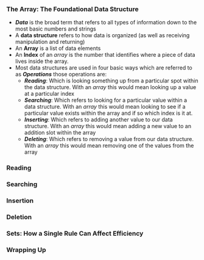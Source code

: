 ### The Array: The Foundational Data Structure
- ***Data*** is the broad term that refers to all types of information down to the most basic numbers and strings
- A **data structure** refers to how data is organized (as well as receiving manipulation and returning)
- An **Array** is a list of data elements
- An **Index** of an *array* is the number that identifies where a piece of data lives inside the array.
- Most data structures are used in four basic ways which are referred to as ***Operations*** those operations are:
	- ***Reading***: Which is looking something up from a particular spot within the data structure. With an *array* this would mean looking up a value at a particular index 
	- ***Searching***: Which refers to looking for a particular value within a data structure. With an *array* this would mean looking to see if a particular value exists within the array and if so which index is it at.
	- ***Inserting***: Which refers to adding another value to our data structure. With an *array* this would mean adding a new value to an addition slot within the array
	- ***Deleting***: Which refers to removing a value from our data structure. With an *array* this would mean removing one of the values from the array
### Reading

### Searching

### Insertion

### Deletion

### Sets: How a Single Rule Can Affect Efficiency 

### Wrapping Up
